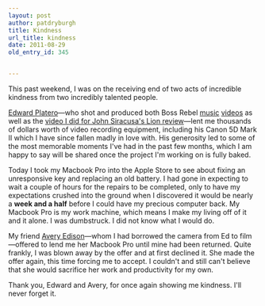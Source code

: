 ```yaml
---
layout: post
author: patdryburgh
title: Kindness
url_title: kindness
date: 2011-08-29
old_entry_id: 345


---
```


This past weekend, I was on the receiving end of two acts of incredible kindness from two incredibly talented people.

[Edward Platero](http://edwardplatero.com)—who shot and produced both Boss Rebel [music](http://www.youtube.com/watch?v=eMH8qbLRuLw) [videos](http://vimeo.com/27176349) as well as the [video I did for John Siracusa's Lion review](http://www.youtube.com/watch?v=nhOG25fM8so)—lent me thousands of dollars worth of video recording equipment, including his Canon 5D Mark II which I have since fallen madly in love with. His generosity led to some of the most memorable moments I've had in the past few months, which I am happy to say will be shared once the project I'm working on is fully baked.

Today I took my Macbook Pro into the Apple Store to see about fixing an unresponsive key and replacing an old battery. I had gone in expecting to wait a couple of hours for the repairs to be completed, only to have my expectations crushed into the ground when I discovered it would be nearly a **week and a half** before I could have my precious computer back. My Macbook Pro is my work machine, which means I make my living off of it and it alone. I was dumbstruck. I did not know what I would do.

My friend [Avery Edison](http://averyedison.com)—whom I had borrowed the camera from Ed to film—offered to lend me her Macbook Pro until mine had been returned. Quite frankly, I was blown away by the offer and at first declined it. She made the offer again, this time forcing me to accept. I couldn't and still can't believe that she would sacrifice her work and productivity for my own.

Thank you, Edward and Avery, for once again showing me kindness. I'll never forget it.